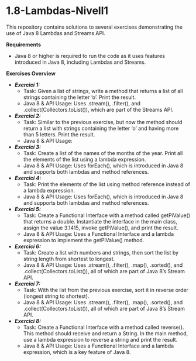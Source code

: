 # 1.8-Lambdas-Nivell1
This repository contains solutions to several exercises demonstrating the use of Java 8 Lambdas and Streams API.

**Requirements**
- Java 8 or higher is required to run the code as it uses features introduced in Java 8, including Lambdas and Streams.

**Exercises Overview**
- **_Exercici 1:_**
    * Task: Given a list of strings, write a method that returns a list of all strings containing the letter ‘o’. Print the result.
    * Java 8 & API Usage: Uses .stream(), .filter(), and .collect(Collectors.toList()), which are part of the Streams API.
- **_Exercici 2:_** 
    * Task: Similar to the previous exercise, but now the method should return a list with strings containing the letter ‘o’ and having more than 5 letters. Print the result.
    * Java 8 & API Usage: 
- **_Exercici 3:_**
    * Task: Create a list of the names of the months of the year. Print all the elements of the list using a lambda expression.
    * Java 8 & API Usage: Uses forEach(), which is introduced in Java 8 and supports both lambdas and method references.
- **_Exercici 4:_**
    * Task: Print the elements of the list using method reference instead of a lambda expression.
    * Java 8 & API Usage: Uses forEach(), which is introduced in Java 8 and supports both lambdas and method references.
- **_Exercici 5:_**
    * Task: Create a Functional Interface with a method called getPiValue() that returns a double. Instantiate the interface in the main class, assign the value 3.1415, invoke getPiValue(), and print the result.
    * Java 8 & API Usage: Uses a Functional Interface and a lambda expression to implement the getPiValue() method.
- **_Exercici 6:_**
    * Task: Create a list with numbers and strings, then sort the list by string length from shortest to longest.
    * Java 8 & API Usage: Uses .stream(), .filter(), .map(), .sorted(), and .collect(Collectors.toList()), all of which are part of Java 8’s Stream API.
- **_Exercici 7:_**
    * Task: With the list from the previous exercise, sort it in reverse order (longest string to shortest).
    * Java 8 & API Usage: Uses .stream(), .filter(), .map(), .sorted(), and .collect(Collectors.toList()), all of which are part of Java 8’s Stream API.
- **_Exercici 8:_**
    * Task: Create a Functional Interface with a method called reverse(). This method should receive and return a String. In the main method, use a lambda expression to reverse a string and print the result.
    * Java 8 & API Usage: Uses a Functional Interface and a lambda expression, which is a key feature of Java 8.
